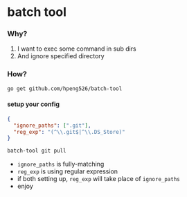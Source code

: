 # batch tool

### Why?

1. I want to exec some command in sub dirs
2. And ignore specified directory

### How?

```bash
go get github.com/hpeng526/batch-tool
```

#### setup your config

```json
{
  "ignore_paths": [".git"],
  "reg_exp": "(^\\.git$|^\\.DS_Store)"
}
```

```bash
batch-tool git pull
```

* `ignore_paths` is fully-matching
* `reg_exp` is using regular expression
* if both setting up, `reg_exp` will take place of `ignore_paths`
* enjoy